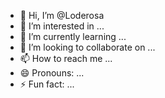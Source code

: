 - 👋 Hi, I’m @Loderosa
- 👀 I’m interested in ...
- 🌱 I’m currently learning ...
- 💞️ I’m looking to collaborate on ...
- 📫 How to reach me ...
- 😄 Pronouns: ...
- ⚡ Fun fact: ...

<!---
Loderosa/Loderosa is a ✨ special ✨ repository because its `README.md` (this file) appears on your GitHub profile.
You can click the Preview link to take a look at your changes.
--->
